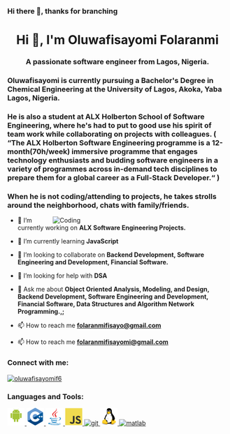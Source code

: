 ### Hi there 👋, thanks for branching

<h1 align="center">Hi 👋, I'm Oluwafisayomi Folaranmi</h1>
<h3 align="center">A passionate software engineer from Lagos, Nigeria.</h3> 
<h3 align="left">Oluwafisayomi is currently pursuing a Bachelor's Degree in Chemical Engineering at the University of Lagos, Akoka, Yaba Lagos, Nigeria.</h1>

<h3 align="left">He is also a student at ALX Holberton School of Software Engineering, where he's had to put to good use his spirit of team work while collaborating on projects with colleagues. ( “The ALX Holberton Software Engineering programme is a 12-month(70h/week) immersive programme that engages technology enthusiasts and budding software engineers in a variety of programmes across in-demand tech disciplines to prepare them for a global career as a Full-Stack Developer.“ )</h1>

<h3 align="left">When he is not coding/attending to projects, he takes strolls around the neighborhood, chats with family/friends.</h1>
<img align="right" alt="Coding" width="400" src="https://cdn.dribbble.com/users/1162077/screenshots/3848914/programmer.gif">

- 🔭 I’m currently working on **ALX Software Engineering Projects.**

- 🌱 I’m currently learning **JavaScript**

- 👯 I’m looking to collaborate on **Backend Development, Software Engineering and Development, Financial Software.**

- 🤝 I’m looking for help with **DSA**

- 💬 Ask me about **Object Oriented Analysis, Modeling, and Design, Backend Development, Software Engineering and Development, Financial Software, Data Structures and Algorithm Network Programming.,;**

- 📫 How to reach me **folaranmifisayo@gmail.com**
- 📫 How to reach me **folaranmifisayomi@gmail.com**

<h3 align="left">Connect with me:</h3>
<p align="left">
<a href="https://twitter.com/oluwafisayomif6" target="blank"><img align="center" src="https://raw.githubusercontent.com/rahuldkjain/github-profile-readme-generator/master/src/images/icons/Social/twitter.svg" alt="oluwafisayomif6" height="30" width="40" /></a>
</p>

<h3 align="left">Languages and Tools:</h3>
<p align="left"> <a href="https://developer.android.com" target="_blank" rel="noreferrer"> <img src="https://raw.githubusercontent.com/devicons/devicon/master/icons/android/android-original-wordmark.svg" alt="android" width="40" height="40"/> </a> <a href="https://www.w3schools.com/cpp/" target="_blank" rel="noreferrer"> <img src="https://raw.githubusercontent.com/devicons/devicon/master/icons/cplusplus/cplusplus-original.svg" alt="cplusplus" width="40" height="40"/> </a> <a href="https://www.java.com" target="_blank" rel="noreferrer"> <img src="https://raw.githubusercontent.com/devicons/devicon/master/icons/java/java-original.svg" alt="java" width="40" height="40"/> </a> <a href="https://developer.mozilla.org/en-US/docs/Web/JavaScript" target="_blank" rel="noreferrer"> <img src="https://raw.githubusercontent.com/devicons/devicon/master/icons/javascript/javascript-original.svg" alt="javascript" width="40" height="40"/> </a> <a href="https://git-scm.com/" target="_blank" rel="noreferrer"> <img src="https://www.vectorlogo.zone/logos/git-scm/git-scm-icon.svg" alt="git" width="40" height="40"/> </a> <a href="https://www.linux.org/" target="_blank" rel="noreferrer"> <img src="https://raw.githubusercontent.com/devicons/devicon/master/icons/linux/linux-original.svg" alt="linux" width="40" height="40"/> </a> <a href="https://www.mathworks.com/" target="_blank" rel="noreferrer"> <img src="https://upload.wikimedia.org/wikipedia/commons/2/21/Matlab_Logo.png" alt="matlab" width="40" height="40"/> </a> </p>

